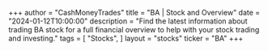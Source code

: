 +++
author = "CashMoneyTrades"
title = "BA | Stock and Overview"
date = "2024-01-12T10:00:00"
description = "Find the latest information about trading BA stock for a full financial overview to help with your stock trading and investing."
tags = [
   "Stocks",
]
layout = "stocks"
ticker = "BA"
+++
